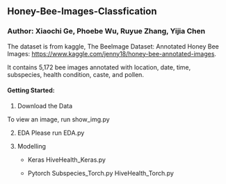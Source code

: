 ## Honey-Bee-Images-Classfication
### Author: Xiaochi Ge, Phoebe Wu, Ruyue Zhang, Yijia Chen

The dataset is from kaggle, The BeeImage Dataset: Annotated Honey Bee Images: https://www.kaggle.com/jenny18/honey-bee-annotated-images.

It contains 5,172 bee images annotated with location, date, time, subspecies, health condition, caste, and pollen.

#### Getting Started:
1. Download the Data

 To view an image, run show_img.py
 
2. EDA
Please run EDA.py

3. Modelling
   - Keras
         HiveHealth_Keras.py

   - Pytorch
         Subspecies_Torch.py
         HiveHealth_Torch.py
    
